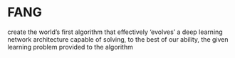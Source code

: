 # FANG

create the world’s first algorithm that effectively ‘evolves’ a deep learning network architecture capable of solving, to the best of our ability, the given learning problem provided to the algorithm